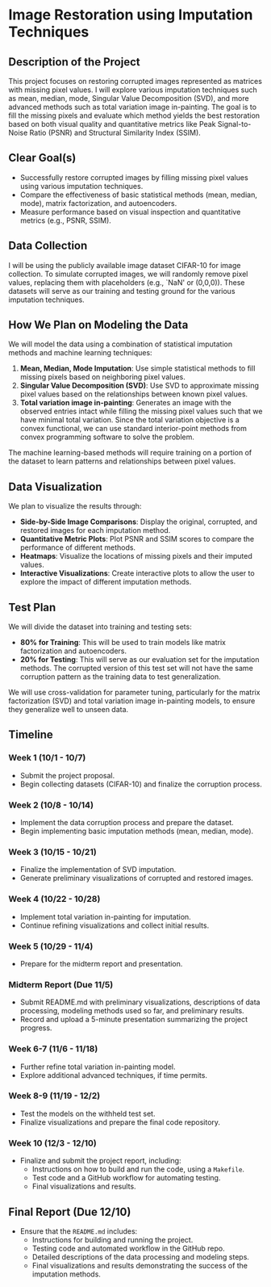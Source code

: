 # Image Restoration using Imputation Techniques

## Description of the Project
This project focuses on restoring corrupted images represented as matrices with missing pixel values. I will explore various imputation techniques such as mean, median, mode, Singular Value Decomposition (SVD), and more advanced methods such as total variation image in-painting. The goal is to fill the missing pixels and evaluate which method yields the best restoration based on both visual quality and quantitative metrics like Peak Signal-to-Noise Ratio (PSNR) and Structural Similarity Index (SSIM).

## Clear Goal(s)
- Successfully restore corrupted images by filling missing pixel values using various imputation techniques.
- Compare the effectiveness of basic statistical methods (mean, median, mode), matrix factorization, and autoencoders.
- Measure performance based on visual inspection and quantitative metrics (e.g., PSNR, SSIM).

## Data Collection
I will be using the publicly available image dataset CIFAR-10 for image collection. To simulate corrupted images, we will randomly remove pixel values, replacing them with placeholders (e.g., `NaN' or (0,0,0)). These datasets will serve as our training and testing ground for the various imputation techniques.

## How We Plan on Modeling the Data
We will model the data using a combination of statistical imputation methods and machine learning techniques:

1. **Mean, Median, Mode Imputation**: Use simple statistical methods to fill missing pixels based on neighboring pixel values.
2. **Singular Value Decomposition (SVD)**: Use SVD to approximate missing pixel values based on the relationships between known pixel values.
3. **Total variation image in-painting**: Generates an image with the observed entries intact while filling the missing pixel values such that we have minimal total variation. Since the total variation objective is a convex functional, we can use standard interior-point methods from convex programming software to solve the problem. 

The machine learning-based methods will require training on a portion of the dataset to learn patterns and relationships between pixel values.

## Data Visualization
We plan to visualize the results through:
- **Side-by-Side Image Comparisons**: Display the original, corrupted, and restored images for each imputation method.
- **Quantitative Metric Plots**: Plot PSNR and SSIM scores to compare the performance of different methods.
- **Heatmaps**: Visualize the locations of missing pixels and their imputed values.
- **Interactive Visualizations**: Create interactive plots to allow the user to explore the impact of different imputation methods.

## Test Plan
We will divide the dataset into training and testing sets:
- **80% for Training**: This will be used to train models like matrix factorization and autoencoders.
- **20% for Testing**: This will serve as our evaluation set for the imputation methods. The corrupted version of this test set will not have the same corruption pattern as the training data to test generalization.
  
We will use cross-validation for parameter tuning, particularly for the matrix factorization (SVD) and total variation image in-painting models, to ensure they generalize well to unseen data.

## Timeline
### Week 1 (10/1 - 10/7)
- Submit the project proposal.
- Begin collecting datasets (CIFAR-10) and finalize the corruption process.

### Week 2 (10/8 - 10/14)
- Implement the data corruption process and prepare the dataset.
- Begin implementing basic imputation methods (mean, median, mode).

### Week 3 (10/15 - 10/21)
- Finalize the implementation of SVD imputation.
- Generate preliminary visualizations of corrupted and restored images.

### Week 4 (10/22 - 10/28)
- Implement total variation in-painting for imputation.
- Continue refining visualizations and collect initial results.

### Week 5 (10/29 - 11/4)
- Prepare for the midterm report and presentation.

### Midterm Report (Due 11/5)
- Submit README.md with preliminary visualizations, descriptions of data processing, modeling methods used so far, and preliminary results.
- Record and upload a 5-minute presentation summarizing the project progress.

### Week 6-7 (11/6 - 11/18)
- Further refine total variation in-painting model.
- Explore additional advanced techniques, if time permits.

### Week 8-9 (11/19 - 12/2)
- Test the models on the withheld test set.
- Finalize visualizations and prepare the final code repository.

### Week 10 (12/3 - 12/10)
- Finalize and submit the project report, including:
  - Instructions on how to build and run the code, using a `Makefile`.
  - Test code and a GitHub workflow for automating testing.
  - Final visualizations and results.

## Final Report (Due 12/10)
- Ensure that the `README.md` includes:
  - Instructions for building and running the project.
  - Testing code and automated workflow in the GitHub repo.
  - Detailed descriptions of the data processing and modeling steps.
  - Final visualizations and results demonstrating the success of the imputation methods.
